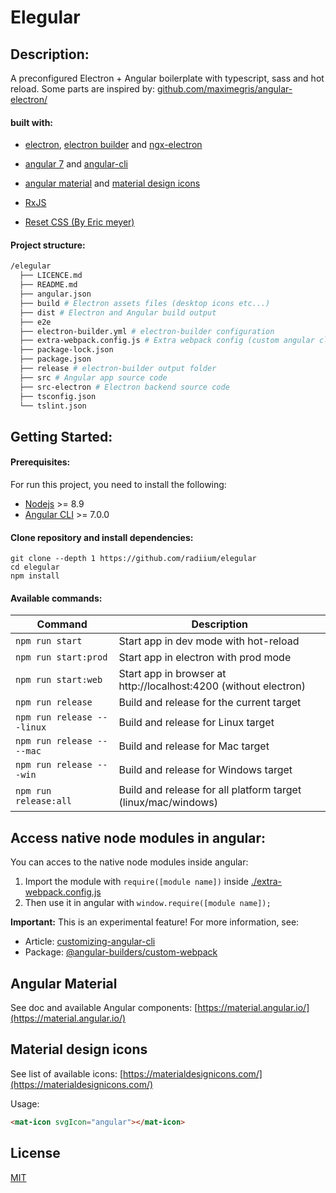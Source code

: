 # Elegular

## Description:
A preconfigured Electron + Angular boilerplate with typescript, sass and hot reload.
Some parts are inspired by: [github.com/maximegris/angular-electron/](https://github.com/maximegris/angular-electron/)

#### built with:

- [electron](https://electron.atom.io/), [electron builder](https://github.com/electron-userland/electron-builder/) and [ngx-electron](https://github.com/ThorstenHans/ngx-electron)
- [angular 7](https://angular.io/) and [angular-cli](https://cli.angular.io)
- [angular material](https://material.angular.io/) and [material design icons](https://materialdesignicons.com/)

- [RxJS](http://reactivex.io/rxjs/)
- [Reset CSS (By Eric meyer)](    http://meyerweb.com/eric/tools/css/reset/)

#### Project structure:
```bash
/elegular
  ├── LICENCE.md
  ├── README.md
  ├── angular.json
  ├── build # Electron assets files (desktop icons etc...)
  ├── dist # Electron and Angular build output
  ├── e2e
  ├── electron-builder.yml # electron-builder configuration
  ├── extra-webpack.config.js # Extra webpack config (custom angular cli build)
  ├── package-lock.json
  ├── package.json
  ├── release # electron-builder output folder 
  ├── src # Angular app source code
  ├── src-electron # Electron backend source code
  ├── tsconfig.json
  └── tslint.json
```

## Getting Started:

#### Prerequisites:
For run this project, you need to install the following:  
- [Nodejs](https://nodejs.org) >= 8.9   
- [Angular CLI](https://cli.angular.io) >= 7.0.0  


#### Clone repository and install dependencies:
```
git clone --depth 1 https://github.com/radiium/elegular
cd elegular
npm install
```


#### Available commands:

| Command | Description |
|---------|-------------|
| `npm run start` | Start app in dev mode with hot-reload  |
| `npm run start:prod` | Start app in electron with prod mode |
| `npm run start:web` | Start app in browser at http://localhost:4200 (without electron) |
| `npm run release` | Build and release for the current target |
| `npm run release -- -linux` | Build and release for Linux target |
| `npm run release -- --mac` | Build and release for Mac target |
| `npm run release -- -win` | Build and release for Windows  target|
| `npm run release:all` | Build and release for all platform target (linux/mac/windows) |


## Access native node modules in angular:

You can acces to the native node modules inside angular:
1. Import the module with ```require([module name])``` inside [./extra-webpack.config.js](./extra-webpack.config.js)
2. Then use it in angular with ```window.require([module name]);```

**Important:** This is an experimental feature! 
For more information, see:
- Article: [customizing-angular-cli](https://codeburst.io/customizing-angular-cli-6-build-an-alternative-to-ng-eject-a48304cd3b21)
- Package: [@angular-builders/custom-webpack](https://github.com/meltedspark/angular-builders/tree/master/packages/custom-webpack)

## Angular Material
See doc and available Angular components: [https://material.angular.io/](https://material.angular.io/)



## Material design icons
See list of available icons: [https://materialdesignicons.com/](https://materialdesignicons.com/)

Usage:
```html
<mat-icon svgIcon="angular"></mat-icon>
```



## License

[MIT](LICENCE.md)
